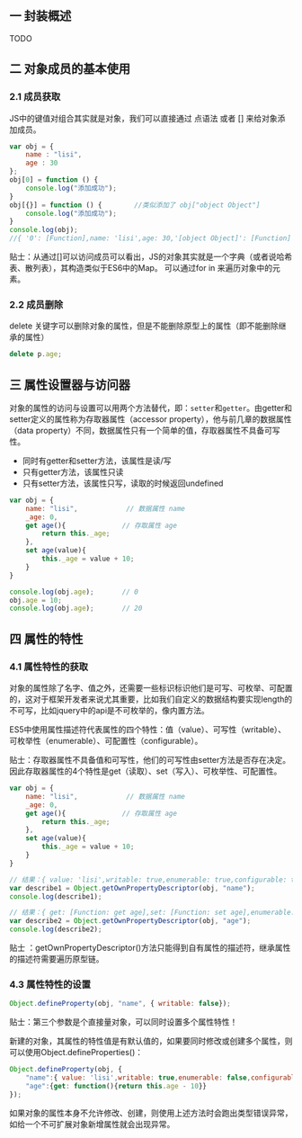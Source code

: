 ## 一 封装概述

TODO

## 二 对象成员的基本使用

### 2.1 成员获取

JS中的键值对组合其实就是对象，我们可以直接通过 点语法 或者 [] 来给对象添加成员。
```javascript
var obj = {
    name : "lisi",
    age : 30
};
obj[0] = function () {
    console.log("添加成功");
}
obj[{}] = function () {        //类似添加了 obj["object Object"]
    console.log("添加成功");
}
console.log(obj);   
//{ '0': [Function],name: 'lisi',age: 30,'[object Object]': [Function] }
```

贴士：从通过[]可以访问成员可以看出，JS的对象其实就是一个字典（或者说哈希表、散列表），其构造类似于ES6中的Map。 可以通过for in 来遍历对象中的元素。 

### 2.2 成员删除

delete 关键字可以删除对象的属性，但是不能删除原型上的属性（即不能删除继承的属性）
```js
delete p.age;               
```

## 三 属性设置器与访问器

对象的属性的访问与设置可以用两个方法替代，即：`setter`和`getter`。由getter和setter定义的属性称为存取器属性（accessor property），他与前几章的数据属性（data property）不同，数据属性只有一个简单的值，存取器属性不具备可写性。
- 同时有getter和setter方法，该属性是读/写
- 只有getter方法，该属性只读
- 只有setter方法，该属性只写，读取的时候返回undefined  

```js
var obj = {
    name: "lisi",            // 数据属性 name
    _age: 0,               
    get age(){              // 存取属性 age
        return this._age;
    },
    set age(value){
        this._age = value + 10;   
    }
}

console.log(obj.age);       // 0
obj.age = 10;
console.log(obj.age);       // 20
```

## 四 属性的特性

### 4.1 属性特性的获取

对象的属性除了名字、值之外，还需要一些标识标识他们是可写、可枚举、可配置的，这对于框架开发者来说尤其重要，比如我们自定义的数据结构要实现length的不可写，比如jquery中的api是不可枚举的，像内置方法。  

ES5中使用属性描述符代表属性的四个特性：值（value）、可写性（writable）、可枚举性（enumerable）、可配置性（configurable）。   

贴士：存取器属性不具备值和可写性，他们的可写性由setter方法是否存在决定。因此存取器属性的4个特性是get（读取）、set（写入）、可枚举性、可配置性。   

```js
var obj = {
    name: "lisi",            // 数据属性 name
    _age: 0,               
    get age(){              // 存取属性 age
        return this._age;
    },
    set age(value){
        this._age = value + 10;   
    }
}

// 结果：{ value: 'lisi',writable: true,enumerable: true,configurable: true }
var describe1 = Object.getOwnPropertyDescriptor(obj, "name"); 
console.log(describe1);

// 结果：{ get: [Function: get age],set: [Function: set age],enumerable: true,configurable: true }
var describe2 = Object.getOwnPropertyDescriptor(obj, "age");
console.log(describe2);
```

贴士 ：getOwnPropertyDescriptor()方法只能得到自有属性的描述符，继承属性的描述符需要遍历原型链。  

### 4.3 属性特性的设置

```js
Object.defineProperty(obj, "name", { writable: false});
```

贴士：第三个参数是个直接量对象，可以同时设置多个属性特性！  

新建的对象，其属性的特性值是有默认值的，如果要同时修改或创建多个属性，则可以使用Object.defineProperties()：
```js
Object.defineProperty(obj, {
    "name":{ value: 'lisi',writable: true,enumerable: false,configurable: true },
    "age":{get: function(){return this.age - 10}}
});
```

如果对象的属性本身不允许修改、创建，则使用上述方法时会跑出类型错误异常，如给一个不可扩展对象新增属性就会出现异常。  
